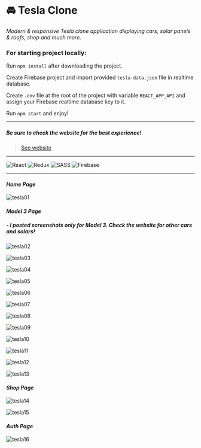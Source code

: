 # 🚘 Tesla Clone

*Modern & responsive Tesla clone application displaying cars, solar panels & roofs, shop and much more.*

### For starting project locally:

Run `npm install` after downloading the project.

Create Firebase project and import provided `tesla-data.json` file in realtime database.

Create `.env` file at the root of the project with variable `REACT_APP_API` and assign your Firebase realtime database key to it.

Run `npm start` and enjoy!

<hr />

##### Be sure to check the website for the best experience!
> [See website](https://tesla-cars-clone.web.app/)
<hr />

![React](https://img.shields.io/badge/react-%2320232a.svg?style=for-the-badge&logo=react&logoColor=%2361DAFB)
![Redux](https://img.shields.io/badge/redux-%23593d88.svg?style=for-the-badge&logo=redux&logoColor=white)
![SASS](https://img.shields.io/badge/SASS-hotpink.svg?style=for-the-badge&logo=SASS&logoColor=white)
![Firebase](https://img.shields.io/badge/firebase-%23039BE5.svg?style=for-the-badge&logo=firebase)
<hr />

#### *Home Page*

![tesla01](https://user-images.githubusercontent.com/46372998/178103062-0afc76a2-0453-461a-a16f-17c237cd6058.png)

#### *Model 3 Page* 
##### - I posted screenshots only for Model 3. Check the website for other cars and solars! 

![tesla02](https://user-images.githubusercontent.com/46372998/178103063-9651700c-7e34-4a86-8bae-efadcaec8113.png)

![tesla03](https://user-images.githubusercontent.com/46372998/178103064-afb374c5-ab2b-4e33-928c-176458eccf09.png)

![tesla04](https://user-images.githubusercontent.com/46372998/178103065-abacc4f3-6134-4559-9feb-581a1d75b536.png)

![tesla05](https://user-images.githubusercontent.com/46372998/178103066-4fdb66f1-312e-475c-8a41-19c74cdd5ca2.png)

![tesla06](https://user-images.githubusercontent.com/46372998/178103067-227bff2d-ac7c-4499-9603-499af6ed203a.png)

![tesla07](https://user-images.githubusercontent.com/46372998/178103068-89a8f373-1918-46d0-a9eb-38044827c9c1.png)

![tesla08](https://user-images.githubusercontent.com/46372998/178103069-dc4398a3-3aec-4af3-ba78-7460f830bc8e.png)

![tesla09](https://user-images.githubusercontent.com/46372998/178103070-6a25cfb2-99cd-43d9-9edc-babbe83346dd.png)

![tesla10](https://user-images.githubusercontent.com/46372998/178103071-02ab93b1-0692-4d23-bb41-67a5db3c3eae.png)

![tesla11](https://user-images.githubusercontent.com/46372998/178103072-ea6b26b1-1a76-4702-81c0-59f09337a659.png)

![tesla12](https://user-images.githubusercontent.com/46372998/178103073-7f5df7ff-3604-45ee-b544-7cbfac9040e8.png)

![tesla13](https://user-images.githubusercontent.com/46372998/178103074-9e5ec24e-dd5c-4085-a09d-ec0b2f6e2c55.png)

#### *Shop Page*

![tesla14](https://user-images.githubusercontent.com/46372998/178103076-6f5cb9d4-8b24-4728-aede-73628f37b100.png)

![tesla15](https://user-images.githubusercontent.com/46372998/178103077-274b9bee-5297-4d2d-be15-fdf00a3896d4.png)

#### *Auth Page*

![tesla16](https://user-images.githubusercontent.com/46372998/178103078-d91b9bff-6cfc-4da2-8e8b-8b3300ad6f8d.png)
